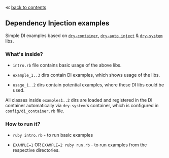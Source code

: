 ≪ [back to contents](../../../..)

## Dependency Injection examples

Simple DI examples based on
[`dry-container`](https://dry-rb.org/gems/dry-container/),
[`dry-auto_inject`](https://dry-rb.org/gems/dry-auto_inject/) &
[`dry-system`](https://dry-rb.org/gems/dry-system/) libs.

### What's inside?
- `intro.rb` file contains basic usage of the above libs.

- `example_1..3` dirs contain DI examples, which shows usage of the libs.

- `usage_1..2` dirs contain potential examples, where these DI libs could be used.

All classes inside `examples1..2` dirs are loaded and registered in the DI container
automatically via `dry-system`'s container, which is configured in `config/di_container.rb` file. 

### How to run it?

- `ruby intro.rb` - to run basic examples

- `EXAMPLE=1` OR `EXAMPLE=2 ruby run.rb` - to run examples from the respective directories.
